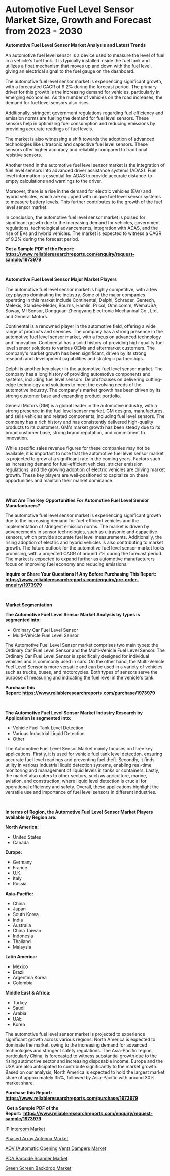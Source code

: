 <p><h1>Automotive Fuel Level Sensor Market Size, Growth and Forecast from 2023 - 2030</h1></p><p><strong>Automotive Fuel Level Sensor Market Analysis and Latest Trends</strong></p>
<p><p>An automotive fuel level sensor is a device used to measure the level of fuel in a vehicle's fuel tank. It is typically installed inside the fuel tank and utilizes a float mechanism that moves up and down with the fuel level, giving an electrical signal to the fuel gauge on the dashboard.</p><p>The automotive fuel level sensor market is experiencing significant growth, with a forecasted CAGR of 9.2% during the forecast period. The primary driver for this growth is the increasing demand for vehicles, particularly in emerging economies. As the number of vehicles on the road increases, the demand for fuel level sensors also rises.</p><p>Additionally, stringent government regulations regarding fuel efficiency and emission norms are fueling the demand for fuel level sensors. These sensors help in optimizing fuel consumption and reducing emissions by providing accurate readings of fuel levels.</p><p>The market is also witnessing a shift towards the adoption of advanced technologies like ultrasonic and capacitive fuel level sensors. These sensors offer higher accuracy and reliability compared to traditional resistive sensors.</p><p>Another trend in the automotive fuel level sensor market is the integration of fuel level sensors into advanced driver assistance systems (ADAS). Fuel level information is essential for ADAS to provide accurate distance-to-empty calculations and warnings to the driver.</p><p>Moreover, there is a rise in the demand for electric vehicles (EVs) and hybrid vehicles, which are equipped with unique fuel level sensor systems to measure battery levels. This further contributes to the growth of the fuel level sensor market.</p><p>In conclusion, the automotive fuel level sensor market is poised for significant growth due to the increasing demand for vehicles, government regulations, technological advancements, integration with ADAS, and the rise of EVs and hybrid vehicles. The market is expected to witness a CAGR of 9.2% during the forecast period.</p></p>
<p><strong>Get a Sample PDF of the Report:&nbsp; <a href="https://www.reliableresearchreports.com/enquiry/request-sample/1973979">https://www.reliableresearchreports.com/enquiry/request-sample/1973979</a></strong></p>
<p>&nbsp;</p>
<p><strong>Automotive Fuel Level Sensor Major Market Players</strong></p>
<p><p>The automotive fuel level sensor market is highly competitive, with a few key players dominating the industry. Some of the major companies operating in this market include Continental, Delphi, Schrader, Gentech, Melexis, Standex-Meder, Bourns, Hamlin, Pricol, Omnicomm, WemaUSA, Soway, MI Sensor, Dongguan Zhengyang Electronic Mechanical Co., Ltd, and General Motors.</p><p>Continental is a renowned player in the automotive field, offering a wide range of products and services. The company has a strong presence in the automotive fuel level sensor market, with a focus on advanced technology and innovation. Continental has a solid history of providing high-quality fuel level sensor solutions to various OEMs and aftermarket customers. The company's market growth has been significant, driven by its strong research and development capabilities and strategic partnerships.</p><p>Delphi is another key player in the automotive fuel level sensor market. The company has a long history of providing automotive components and systems, including fuel level sensors. Delphi focuses on delivering cutting-edge technology and solutions to meet the evolving needs of the automotive industry. The company's market growth has been driven by its strong customer base and expanding product portfolio.</p><p>General Motors (GM) is a global leader in the automotive industry, with a strong presence in the fuel level sensor market. GM designs, manufactures, and sells vehicles and related components, including fuel level sensors. The company has a rich history and has consistently delivered high-quality products to its customers. GM's market growth has been steady due to its broad customer base, strong brand reputation, and commitment to innovation.</p><p>While specific sales revenue figures for these companies may not be available, it is important to note that the automotive fuel level sensor market is projected to grow at a significant rate in the coming years. Factors such as increasing demand for fuel-efficient vehicles, stricter emission regulations, and the growing adoption of electric vehicles are driving market growth. These key players are well-positioned to capitalize on these opportunities and maintain their market dominance.</p></p>
<p>&nbsp;</p>
<p><strong>What Are The Key Opportunities For Automotive Fuel Level Sensor Manufacturers?</strong></p>
<p><p>The automotive fuel level sensor market is experiencing significant growth due to the increasing demand for fuel-efficient vehicles and the implementation of stringent emission norms. The market is driven by advancements in sensor technologies, such as ultrasonic and capacitive sensors, which provide accurate fuel level measurements. Additionally, the rising adoption of electric and hybrid vehicles is also contributing to market growth. The future outlook for the automotive fuel level sensor market looks promising, with a projected CAGR of around 7% during the forecast period. The market is expected to expand further as automotive manufacturers focus on improving fuel economy and reducing emissions.</p></p>
<p><strong>Inquire or Share Your Questions If Any Before Purchasing This Report: <a href="https://www.reliableresearchreports.com/enquiry/pre-order-enquiry/1973979">https://www.reliableresearchreports.com/enquiry/pre-order-enquiry/1973979</a></strong></p>
<p>&nbsp;</p>
<p><strong>Market Segmentation</strong></p>
<p><strong>The Automotive Fuel Level Sensor Market Analysis by types is segmented into:</strong></p>
<p><ul><li>Ordinary Car Fuel Level Sensor</li><li>Multi-Vehicle Fuel Level Sensor</li></ul></p>
<p><p>The Automotive Fuel Level Sensor market comprises two main types: the Ordinary Car Fuel Level Sensor and the Multi-Vehicle Fuel Level Sensor. The Ordinary Car Fuel Level Sensor is specifically designed for individual vehicles and is commonly used in cars. On the other hand, the Multi-Vehicle Fuel Level Sensor is more versatile and can be used in a variety of vehicles such as trucks, buses, and motorcycles. Both types of sensors serve the purpose of measuring and indicating the fuel level in the vehicle's tank.</p></p>
<p><strong>Purchase this Report:&nbsp;<a href="https://www.reliableresearchreports.com/purchase/1973979">https://www.reliableresearchreports.com/purchase/1973979</a></strong></p>
<p>&nbsp;</p>
<p><strong>The Automotive Fuel Level Sensor Market Industry Research by Application is segmented into:</strong></p>
<p><ul><li>Vehicle Fuel Tank Level Detection</li><li>Various Industrial Liquid Detection</li><li>Other</li></ul></p>
<p><p>The Automotive Fuel Level Sensor Market mainly focuses on three key applications. Firstly, it is used for vehicle fuel tank level detection, ensuring accurate fuel level readings and preventing fuel theft. Secondly, it finds utility in various industrial liquid detection systems, enabling real-time monitoring and management of liquid levels in tanks or containers. Lastly, the market also caters to other sectors, such as agriculture, marine, aviation, and construction, where liquid level detection is crucial for operational efficiency and safety. Overall, these applications highlight the versatile use and importance of fuel level sensors in different industries.</p></p>
<p>&nbsp;</p>
<p><strong>In terms of Region, the Automotive Fuel Level Sensor Market Players available by Region are:</strong></p>
<p>
    <p> <strong> North America: </strong>
        <ul>
            <li>United States</li>
            <li>Canada</li>
        </ul>
        </p> 
    <p> <strong> Europe: </strong>
        <ul>
            <li>Germany</li>
            <li>France</li>
            <li>U.K.</li>
            <li>Italy</li>
            <li>Russia</li>
        </ul>
        </p> 
    <p> <strong> Asia-Pacific: </strong>
        <ul>
            <li>China</li>
            <li>Japan</li>
            <li>South Korea</li>
            <li>India</li>
            <li>Australia</li>
            <li>China Taiwan</li>
            <li>Indonesia</li>
            <li>Thailand</li>
            <li>Malaysia</li>
        </ul>
        </p> 
    <p> <strong> Latin America: </strong>
        <ul>
            <li>Mexico</li>
            <li>Brazil</li>
            <li>Argentina Korea</li>
            <li>Colombia</li>
        </ul>
        </p> 
    <p> <strong> Middle East & Africa: </strong>
        <ul>
            <li>Turkey</li>
            <li>Saudi</li>
            <li>Arabia</li>
            <li>UAE</li>
            <li>Korea</li>
        </ul>
    </p>
    </p>
<p><p>The automotive fuel level sensor market is projected to experience significant growth across various regions. North America is expected to dominate the market, owing to the increasing demand for advanced technologies and stringent safety regulations. The Asia-Pacific region, particularly China, is forecasted to witness substantial growth due to the rising automotive sector and increasing disposable income. Europe and the USA are also anticipated to contribute significantly to the market growth. Based on our analysis, North America is expected to hold the largest market share of approximately 35%, followed by Asia-Pacific with around 30% market share.</p></p>
<p><strong>Purchase this Report: <a href="https://www.reliableresearchreports.com/purchase/1973979">https://www.reliableresearchreports.com/purchase/1973979</a></strong></p>
<p>&nbsp;<strong>Get a Sample PDF of the Report:&nbsp;&nbsp;<a href="https://www.reliableresearchreports.com/enquiry/request-sample/1973979">https://www.reliableresearchreports.com/enquiry/request-sample/1973979</a></strong></p>
<p><strong></strong></p>
<p><p><a href="https://www.linkedin.com/pulse/ip-intercom-market-share-amp-new-trends-analysis-report-type-zqeke/">IP Intercom Market</a></p><p><a href="https://www.linkedin.com/pulse/phased-array-antenna-market-size-share-global-analysis-report-xjise/">Phased Array Antenna Market</a></p><p><a href="https://medium.com/@samanthareed1916/aov-automatic-opening-vent-dampers-market-furnishes-information-on-market-share-market-trends-0079e392f175">AOV (Automatic Opening Vent) Dampers Market</a></p><p><a href="https://www.linkedin.com/pulse/pda-barcode-scanner-market-research-report-provides-thorough-soace/">PDA Barcode Scanner Market</a></p><p><a href="https://medium.com/@tammyfreeman2022/green-screen-backdrop-market-outlook-industry-overview-and-forecast-2023-to-2030-462380570f41">Green Screen Backdrop Market</a></p></p>
